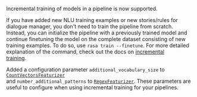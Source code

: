 Incremental training of models in a pipeline is now supported.

If you have added new NLU training examples or new stories/rules for  
dialogue manager, you don't need to train the pipeline from scratch.
Instead, you can initialize the pipeline with a previously trained model
and continue finetuning the model on the complete dataset consisting of
new training examples. To do so, use `rasa train --finetune`. For more
detailed explanation of the command, check out the docs on [incremental  
training](./command-line-interface.mdx#incremental-training).

Added a configuration parameter `additional_vocabulary_size` to  
[`CountVectorsFeaturizer`](./components.mdx#countvectorsfeaturizer)  
and `number_additional_patterns` to [`RegexFeaturizer`](./components.mdx#regexfeaturizer).
These parameters are useful to configure when using incremental training for your pipelines.
